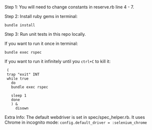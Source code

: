 Step 1:
You will need to change constants in reserve.rb line 4 - 7.

Step 2:
Install ruby gems in terminal:
```
bundle install
```

Step 3:
Run unit tests in this repo locally.

If you want to run it once in terminal:
```
bundle exec rspec
```

If you want to run it infinitely until you `ctrl+C` to kill it:
```
 (
 trap "exit" INT
 while true
   do
   bundle exec rspec

   sleep 1
   done
   ) &
     disown
```


Extra Info:
The default webdriver is set in spec/spec_helper.rb. It uses Chrome in incognito mode:
`config.default_driver = :selenium_chrome`